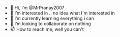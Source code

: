 - 👋 Hi, I’m @MrPranay2007
- 👀 I’m interested in .. no idea what I'm interested in
- 🌱 I’m currently learning everything i can
- 💞️ I’m looking to collaborate on nothing
- 📫 How to reach me, well you can't 

<!---
MrPranay2007/MrPranay2007 is a ✨ special ✨ repository because its `README.md` (this file) appears on your GitHub profile.
You can click the Preview link to take a look at your changes.
--->
